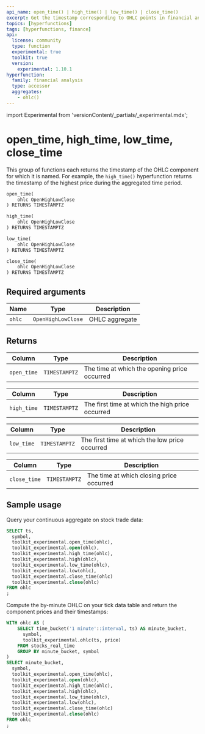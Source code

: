```yaml
---
api_name: open_time() | high_time() | low_time() | close_time()
excerpt: Get the timestamp corresponding to OHLC points in financial analysis
topics: [hyperfunctions]
tags: [hyperfunctions, finance]
api:
  license: community
  type: function
  experimental: true
  toolkit: true
  version:
    experimental: 1.10.1
hyperfunction:
  family: financial analysis
  type: accessor
  aggregates:
    - ohlc()
---
```


import Experimental from 'versionContent/_partials/_experimental.mdx';

# open_time, high_time, low_time, close_time <tag type="toolkit" content="Toolkit" /><tag type="experimental-toolkit" content="Experimental" />

This group of functions each returns the timestamp of the OHLC component for
which it is named. For example, the `high_time()` hyperfunction returns the
timestamp of the highest price during the aggregated time period.

```sql
open_time(
    ohlc OpenHighLowClose
) RETURNS TIMESTAMPTZ
```

```sql
high_time(
    ohlc OpenHighLowClose
) RETURNS TIMESTAMPTZ
```

```sql
low_time(
    ohlc OpenHighLowClose
) RETURNS TIMESTAMPTZ
```

```sql
close_time(
    ohlc OpenHighLowClose
) RETURNS TIMESTAMPTZ
```

<Experimental />

## Required arguments

|Name|Type|Description|
|-|-|-|
|`ohlc`|`OpenHighLowClose`|OHLC aggregate|

## Returns

|Column|Type|Description|
|-|-|-|
|`open_time`|`TIMESTAMPTZ`|The time at which the opening price occurred|

|Column|Type|Description|
|-|-|-|
|`high_time`|`TIMESTAMPTZ`|The first time at which the high price occurred|

|Column|Type|Description|
|-|-|-|
|`low_time`|`TIMESTAMPTZ`|The first time at which the low price occurred|

|Column|Type|Description|
|-|-|-|
|`close_time`|`TIMESTAMPTZ`|The time at which closing price occurred|

## Sample usage

Query your continuous aggregate on stock trade data:

```sql
SELECT ts,
  symbol,
  toolkit_experimental.open_time(ohlc),
  toolkit_experimental.open(ohlc),
  toolkit_experimental.high_time(ohlc),
  toolkit_experimental.high(ohlc),
  toolkit_experimental.low_time(ohlc),
  toolkit_experimental.low(ohlc),
  toolkit_experimental.close_time(ohlc)
  toolkit_experimental.close(ohlc)
FROM ohlc
;
 ```

Compute the by-minute OHLC on your tick data table and return the component
prices and their timestamps:

```sql
WITH ohlc AS (
    SELECT time_bucket('1 minute'::interval, ts) AS minute_bucket,
      symbol,
      toolkit_experimental.ohlc(ts, price)
    FROM stocks_real_time
    GROUP BY minute_bucket, symbol
)
SELECT minute_bucket,
  symbol,
  toolkit_experimental.open_time(ohlc),
  toolkit_experimental.open(ohlc),
  toolkit_experimental.high_time(ohlc),
  toolkit_experimental.high(ohlc),
  toolkit_experimental.low_time(ohlc),
  toolkit_experimental.low(ohlc),
  toolkit_experimental.close_time(ohlc)
  toolkit_experimental.close(ohlc)
FROM ohlc
;
```
